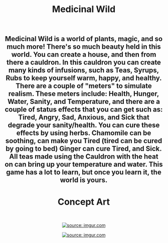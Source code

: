 <h1 align="center">Medicinal Wild</h1> <br>

<h2 align="center">
  Medicinal Wild is a world of plants, magic, and so much more! There's so much beauty held in this world. You can create a house, and then from there a cauldron. In this cauldron you can create many kinds of infusions, such as Teas, Syrups, Rubs to keep yourself warm, happy, and healthy. There are a couple of "meters" to simulate realism. These meters include: Health, Hunger, Water, Sanity, and Temperature, and there are a couple of status effects that you can get such as: Tired, Angry, Sad, Anxious, and Sick that degrade your sanity/health. You can cure these effects by using herbs. Chamomile can be soothing, can make you Tired (tired can be cured by going to bed) Ginger can cure Tired, and Sick. All teas made using the Cauldron with the heat on can bring up your temperature and water. This game has a lot to learn, but once you learn it, the world is yours.
</h2>

<h1 align="center">Concept Art</h1> <br>

<p align="center">
    <a href="https://imgur.com/oeJNRkW"><img src="https://i.imgur.com/oeJNRkW.png" title="source: imgur.com" /></a>
</p>
<p align="center">
    <a href="https://imgur.com/CmWbmb4"><img src="https://i.imgur.com/CmWbmb4.png" title="source: imgur.com" /></a>
</p>

